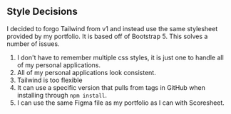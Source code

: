 ## Style Decisions

I decided to forgo Tailwind from v1 and instead use the same stylesheet provided by my portfolio. It is based off of Bootstrap 5. This solves a number of issues.

1. I don't have to remember multiple css styles, it is just one to handle all of my personal applications.
2. All of my personal applications look consistent.
3. Tailwind is too flexible
4. It can use a specific version that pulls from tags in GitHub when installing through `npm install`.
5. I can use the same Figma file as my portfolio as I can with Scoresheet.